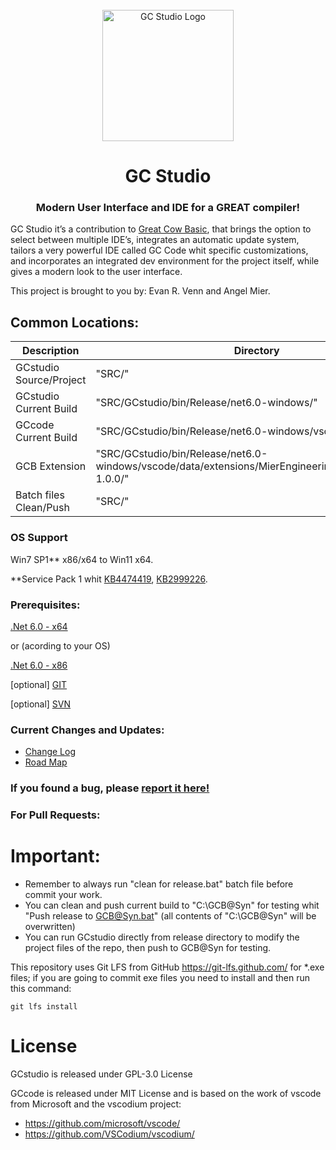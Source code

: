 <div id="GCstudio-logo" align="center">
    <br />
    <img src="./SRC/Logo/LogoSVG.svg" alt="GC Studio Logo" width="210"/>
    <h1>GC Studio</h1>
    <h3>Modern User Interface and IDE for a GREAT compiler!</h3>
</div>

GC Studio it’s a contribution to [Great Cow Basic](https://sourceforge.net/projects/gcbasic/), that brings the option to select between multiple IDE’s, integrates an automatic update system, tailors a very powerful IDE called GC Code whit specific customizations, and incorporates an integrated dev environment for the project itself, while gives a modern look to the user interface.

This project is brought to you by: Evan R. Venn and Angel Mier.

## Common Locations:

| Description | Directory |
| --- | --- |
| GCstudio Source/Project | "SRC/" |
| GCstudio Current Build | "SRC/GCstudio/bin/Release/net6.0-windows/" |
| GCcode Current Build | "SRC/GCstudio/bin/Release/net6.0-windows/vscode/" |
| GCB Extension | "SRC/GCstudio/bin/Release/net6.0-windows/vscode/data/extensions/MierEngineering.GreatCowBasic-1.0.0/" |
| Batch files Clean/Push | "SRC/" |


### OS Support
Win7 SP1**  x86/x64 to Win11 x64.

**Service Pack 1 whit [KB4474419](https://www.catalog.update.microsoft.com/Search.aspx?q=KB4474419), [KB2999226](https://www.catalog.update.microsoft.com/Search.aspx?q=KB2999226).

### Prerequisites:
[.Net 6.0 - x64](https://dotnet.microsoft.com/en-us/download/dotnet/thank-you/runtime-desktop-6.0.2-windows-x64-installer)

or (acording to your OS)

[.Net 6.0 - x86](https://dotnet.microsoft.com/en-us/download/dotnet/thank-you/runtime-desktop-6.0.2-windows-x86-installer)

[optional] [GIT](https://github.com/git-for-windows/git/releases/download/v2.35.1.windows.2/Git-2.35.1.2-64-bit.exe)

[optional] [SVN](https://osdn.net/projects/tortoisesvn/storage/1.14.1/Application/TortoiseSVN-1.14.1.29085-x64-svn-1.14.1.msi/)

### Current Changes and Updates:
- [Change Log](http://www.aritaconsultores.com/GCBbug/changelog_page.php)
- [Road Map](http://www.aritaconsultores.com/GCBbug/roadmap_page.php)

### If you found a bug, please [report it here!](http://www.aritaconsultores.com/GCBbug/bug_report_page.php)

### For Pull Requests:

# Important:
* Remember to always run "clean for release.bat" batch file before commit your work.
* You can clean and push current build to "C:\GCB@Syn" for testing whit "Push release to GCB@Syn.bat" (all contents of "C:\GCB@Syn" will be overwritten)
* You can run GCstudio directly from release directory to modify the project files of the repo, then push to GCB@Syn for testing.

This repository uses Git LFS from GitHub https://git-lfs.github.com/ for *.exe files; if you are going to commit exe files you need to install and then run this command:

    git lfs install


# License
GCstudio is released under GPL-3.0 License

GCcode is released under MIT License and is based on the work of vscode from Microsoft and the vscodium project:
- https://github.com/microsoft/vscode/
- https://github.com/VSCodium/vscodium/
